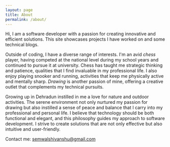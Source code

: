 ```yaml
---
layout: page
title: About
permalink: /about/
---
```


Hi, I am a software developer with a passion for creating innovative and efficient solutions.
This site showcases projects I have worked on and some technical blogs.

Outside of coding, I have a diverse range of interests. I'm an avid *chess* player, having competed at the
national level during my school years and continued to pursue it at university. Chess has taught me strategic
thinking and patience, qualities that I find invaluable in my professional life. I also enjoy playing snooker and
running, activities that keep me physically active and mentally sharp. *Drawing* is another passion of mine,
offering a creative outlet that complements my technical pursuits.

Growing up in Dehradun instilled in me a love for nature and outdoor activities. The serene environment not only
nurtured my passion for drawing but also instilled a sense of peace and balance that I carry into my professional
and personal life. I believe that technology should be both functional and elegant, and this philosophy guides my
approach to software development. I strive to create solutions that are not only effective but also intuitive and
user-friendly.

Contact me: [semwalshivanshu@gmail.com](mailto:semwalshivanshu@gmail.com)
